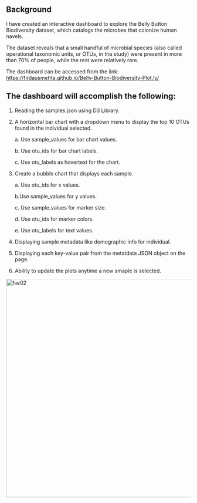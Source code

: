 ## Background
I have created an interactive dashboard to explore the Belly Button Biodiversity dataset, which catalogs the microbes that colonize human navels.

The dataset reveals that a small handful of microbial species (also called operational taxonomic units, or OTUs, in the study) were present in more than 70% of people, while the rest were relatively rare.

The dashboard can be accessed from the link: https://firdausmehta.github.io/Belly-Button-Biodiversity-Plot.ly/

## The dashboard will accomplish the following:
1. Reading the samples.json using D3 Library.
2. A horizontal bar chart with a dropdown menu to display the top 10 OTUs found in the individual selected.

    a. Use sample_values for bar chart values.

    b. Use otu_ids for bar chart labels.

    c. Use otu_labels as hovertext for the chart.

3. Create a bubble chart that displays each sample.

    a. Use otu_ids for x values.

    b.Use sample_values for y values.

    c. Use sample_values for marker size.

    d. Use otu_ids for marker colors.

    e. Use otu_labels for text values.

4. Displaying sample metadata like demographic info for individual.
5. Displaying each key-value pair from the metatdata JSON object on the page.
6. Ability to update the plots anytime a new smaple is selected.

<img width="595" alt="hw02" src="https://user-images.githubusercontent.com/80393628/131209878-efdcac29-4311-426d-8988-8d47ea4544b8.png">
